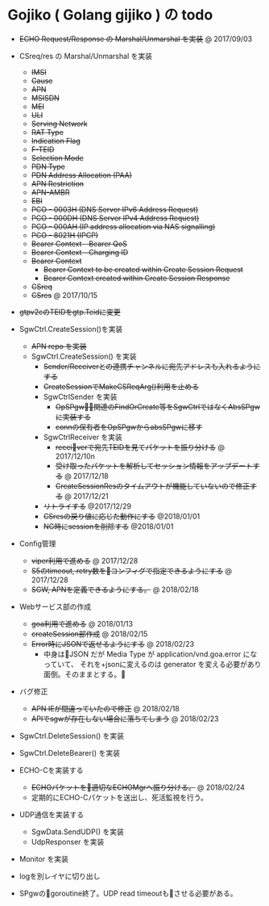 # Gojiko  ( Golang gijiko ) の todo

- ~~ECHO Request/Response の Marshal/Unmarshal を実装~~ @ 2017/09/03
- CSreq/res の Marshal/Unmarshal を実装
  + ~~IMSI~~
  + ~~Cause~~
  + ~~APN~~
  + ~~MSISDN~~
  + ~~MEI~~
  + ~~ULI~~
  + ~~Serving Network~~
  + ~~RAT Type~~
  + ~~Indication Flag~~
  + ~~F-TEID~~
  + ~~Selection Mode~~
  + ~~PDN Type~~
  + ~~PDN Address Allocation (PAA)~~
  + ~~APN Restriction~~
  + ~~APN-AMBR~~
  + ~~EBI~~
  + ~~PCO - 0003H (DNS Server IPv6 Address Request)~~
  + ~~PCO - 000DH (DNS Server IPv4 Address Request)~~
  + ~~PCO - 000AH (IP address allocation via NAS signalling)~~
  + ~~PCO - 8021H (IPCP)~~
  + ~~Bearer Context - Bearer QoS~~
  + ~~Bearer Context - Charging ID~~
  + ~~Bearer Context~~
    + ~~Bearer Context to be created within Create Session Request~~
    + ~~Bearer Context created within Create Session Response~~
  + ~~CSreq~~
  + ~~CSres~~ @ 2017/10/15

- ~~gtpv2cのTEIDをgtp.Teidに変更~~

- SgwCtrl.CreateSession()を実装
  + ~~APN repo を実装~~
  + SgwCtrl.CreateSession() を実装
    + ~~Sender/Receiverとの連携チャンネルに宛先アドレスも入れるようにする~~
    + ~~CreateSessionでMakeCSReqArg()利用を止める~~
    + SgwCtrlSender を実装
      + ~~OpSPgw関連のFindOrCreate等をSgwCtrlではなくAbsSPgwに実装する~~
      + ~~connの保有者をOpSPgwからabsSPgwに移す~~
    + SgwCtrlReceiver を実装
      + ~~receiverで宛先TEIDを見てパケットを振り分ける~~ @ 2017/12/10n
      + ~~受け取ったパケットを解析してセッション情報をアップデートする~~ @ 2017/12/18
      + ~~CreateSessionResのタイムアウトが機能していないので修正する~~ @ 2017/12/21
    + ~~リトライする~~ @2017/12/29
    + ~~CSresの戻り値に応じた動作にする~~ @2018/01/01
    + ~~NG時にsessionを削除する~~ @2018/01/01

- Config管理
  + ~~viper利用で進める~~ @ 2017/12/28
  + ~~S5のtimeout, retry数をコンフィグで指定できるようにする~~ @ 2017/12/28
  + ~~SGW, APNを定義できるようにする。~~ @ 2018/02/18

- Webサービス部の作成
  + ~~goa利用で進める~~ @ 2018/01/13
  + ~~createSession部作成~~ @ 2018/02/15
  + ~~Error時にJSONで返せるようにする~~ @ 2018/02/23
    + 中身はJSON だが Media Type が application/vnd.goa.error になっていて、
      それを+jsonに変えるのは generator を変える必要があり面倒。そのままとする。

- バグ修正
  + ~~APN IEが間違っていたので修正~~ @ 2018/02/18
  + ~~APIでsgwが存在しない場合に落ちてしまう~~ @ 2018/02/23

- SgwCtrl.DeleteSession() を実装
- SgwCtrl.DeleteBearer() を実装

- ECHO-Cを実装する
  + ~~ECHOパケットを適切なECHOMgrへ振り分ける。~~ @ 2018/02/24
  + 定期的にECHO-Cパケットを送出し、死活監視を行う。

- UDP通信を実装する
  + SgwData.SendUDP() を実装
  + UdpResponser を実装



- Monitor を実装

- logを別レイヤに切り出し

- SPgwのgoroutine終了。UDP read timeoutもさせる必要がある。

